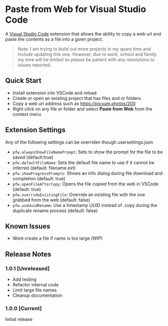 # Paste from Web for Visual Studio Code

A [Visual Studio Code](https://code.visualstudio.com/) extension that allows the ability to copy a web url and paste the contents as a file into a given project. 

> Note: I am trying to build out more projects in my spare time and include updating this one. However, due to work, school and family my time will be limited so please be patient with any resolutions to issues reported.

## Quick Start

* Install extension into VSCode and reload
* Create or open an existing project that has files and or folders. 
* Copy a web url address such as https://picsum.photos/200
* Right click on any file or folder and select **Paste from Web** from the context menu

## Extension Settings

Any of the following settings can be overriden though usersettings.json

* `pfw.alwaysShowFileNamePrompt`: Sets to show the prompt for the file to be saved (default:true)
* `pfw.defaultFileName`: Sets the default file name to use if it cannot be inferred (default: filename.ext)
* `pfw.showProgressPrompts`: Shows an info dialog during file download and completion (default: true)
* `pfw.openFileAfterCopy`: Opens the file copied from the web in VSCode (default: true)
* `pfw.overrideExistingFile`: Override an existing file with the one grabbed from the web (default: false)
* `pfw.useUuidRename`: Use a timestamp UUID instead of .copy during the duplicate rename process (default: false)

## Known Issues


* Wont create a file if name is too large (WIP)


## Release Notes


### 1.0.1 [Unreleased]

* Add testing
* Refactor internal code
* Limit large file names
* Cleanup documentation

### 1.0.0 [Current]

Initial release







